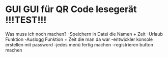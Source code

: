 # GUI GUI für QR Code lesegerät !!!TEST!!!


Was muss ich noch machen? 
-Speichern in Datei die Namen + Zeit
-Urlaub Funktion
-Auslogg Funktion + Zeit die man da war
-entwickler konsole erstellen mit password 
-jedes menü fertig machen
-registrieren button machen
